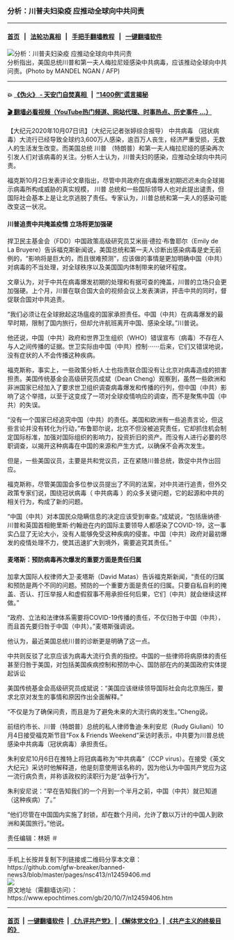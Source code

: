 ### 分析：川普夫妇染疫 应推动全球向中共问责
------------------------

#### [首页](https://github.com/gfw-breaker/banned-news3/blob/master/README.md) &nbsp;&nbsp;|&nbsp;&nbsp; [法轮功真相](https://github.com/begood0513/basic/blob/master/README.md)  &nbsp;&nbsp;|&nbsp;&nbsp; [手把手翻墙教程](https://github.com/gfw-breaker/guides/wiki)  &nbsp;&nbsp;|&nbsp;&nbsp; [一键翻墙软件](https://github.com/gfw-breaker/nogfw/blob/master/README.md)  



<div><img alt="分析：川普夫妇染疫 应推动全球向中共问责" class="attachment-djy_600_400 size-djy_600_400 wp-post-image" src="https://i.epochtimes.com/assets/uploads/2020/10/000_8R992F-600x400-1.jpg"/>
<div class="caption">
 分析指出，美国总统川普和第一夫人梅拉尼娅感染中共病毒，应该推动全球向中共问责。(Photo by MANDEL NGAN / AFP)
</div></div><hr/>

#### 💥 [《伪火》 - 天安门自焚真相 ](http://158.247.195.190:10000/videos/blog/weihuo.html)&nbsp; |&nbsp; [“1400例”谎言揭秘  ](http://158.247.195.190:10000/videos/blog/jiexi1400.html)

#### [ 🎬  翻墙必看视频（YouTube热门频道、网站代理、时事热点、历史事件 ...）](https://github.com/gfw-breaker/links/blob/master/banned.md)

<div><p>
 【大纪元2020年10月07日讯】（大纪元记者张婷综合报导）
 <ok href="https://www.epochtimes.com/gb/tag/%E4%B8%AD%E5%85%B1%E7%97%85%E6%AF%92.html">
  中共病毒
 </ok>
 （冠状病毒）大流行已经导致全球约3,600万人感染，逾百万人丧生，经济严重受损，无数人的生活发生改变。而美国总统
 <ok href="https://www.epochtimes.com/gb/tag/%E5%B7%9D%E6%99%AE.html">
  川普
 </ok>
 （特朗普）和第一夫人梅拉尼娅的感染再次引发人们对该病毒的关注。分析人士认为，川普夫妇的感染，应推动全球向中共问责。
</p>
<p>
 福克斯10月2日发表评论文章指出，尽管中共政府在病毒爆发初期迟迟未向全球揭示病毒所构成威胁的真实规模，
 <ok href="https://www.epochtimes.com/gb/tag/%E5%B7%9D%E6%99%AE.html">
  川普
 </ok>
 总统和一些国际领导人也对此提出谴责，但国际社会基本上是让北京逃脱了责任。专家认为，川普总统和第一夫人的感染可能改变这一状况。
</p>
<h4>
 川普追责中共掩盖疫情 立场将更加强硬
</h4>
<p>
 捍卫民主基金会（FDD）中国政策高级研究员艾米丽·德拉·布鲁耶尔（Emily de La Bruyere）告诉福克斯新闻说，美国总统和第一夫人诊断出感染病毒是史无前例的，“影响将是巨大的，而且很难预测”，应该做的事情是更加明确中国（中共）对病毒的不当处理，对全球秩序以及美国国内体制带来的破坏程度。
</p>
<p>
 文章认为，对于中共在病毒爆发初期的处理和有据可查的掩盖，川普的立场只会更加强硬。上个月，川普在联合国大会的视频会议上发表演讲，抨击中共的同时，督促联合国对中共追责。
</p>
<p>
 “我们必须让在全球掀起这场瘟疫的国家承担责任。中国（中共）在病毒爆发的最早时期，限制了国内旅行，但却允许航班离开中国、感染全球。”川普说。
</p>
<p>
 他还说，中国（中共）政府和世界卫生组织（WHO）错误宣布（病毒）不存在人与人之间传播的证据。世卫实际由中国（中共）控制⋯⋯后来，它们又错误地说，没有症状的人不会传播这种疾病。
</p>
<p>
 福克斯称，事实上，一些政策分析人士也指责联合国没有让北京对病毒造成的损害担责。美国传统基金会高级研究员成斌（Dean Cheng）观察到，虽然一些欧洲和非洲国家已经加入了要求世卫组织调查病毒爆发和传播的行列，但中国（中共）影响了这个举措，以至于这变成了一项对全球疫情响应的调查，而不是聚焦中国（中共）的失误。
</p>
<p>
 “没有一个国家已经追究中国（中共）的责任。美国和欧洲有一些追责言论，但这些言论并没有转化为行动，”布鲁耶尔说，北京不但没被追究责任，它却抓住机会制定国际标准，加强对国际组织的影响力，投资折旧的资产。而没有人进行必要的尽职调查，以揭开这种病毒在中国的来源和产生方式，以确保不会再次发生。
</p>
<p>
 但是，一些美国议员，主要是共和党议员，正在紧随川普总统，敦促中共作出回应。
</p>
<p>
 福克斯称，尽管美国国会多位参议员提出了不同的法案，对中共进行追责，但外交政策专家们说，围绕冠状病毒（
 <ok href="https://www.epochtimes.com/gb/tag/%E4%B8%AD%E5%85%B1%E7%97%85%E6%AF%92.html">
  中共病毒
 </ok>
 ）的众多关键问题，它的起源和中共的相关行为，构成了新的问题。
</p>
<p>
 “中国（中共）对本国民众隐瞒信息的决定应该受到审查。”成斌说，“包括唐纳德·川普和英国首相鲍里斯·约翰逊在内的国际主要领导人都感染了COVID-19，这一事实凸显了无论大小，没有人能够免受这种疾病的侵害。中国（中共）政府对最初爆发的疫情处理不力，使其迅速扩大到境外，需要追究其责任。”
</p>
<h4>
 麦塔斯：预防病毒再次爆发的重要方面是责任归属
</h4>
<p>
 加拿大国际人权律师大卫·麦塔斯（David Matas）告诉福克斯新闻，“责任的归属和预防是两个不同的问题。预防的一个重要方面是责任的归属。只要自私自利的掩盖、否认、打压举报人和虚假叙事不用承担任何后果，它们（中共）就会继续这样做。”
</p>
<p>
 “政府、立法和法律体系需要将COVID-19传播的责任，不仅归咎于中国（中共），而且首先要归咎于中国（中共）。”麦塔斯强调说。
</p>
<p>
 他认为，最近美国总统川普的诊断更是明确了这一点。
</p>
<p>
 中共则反驳了北京应该为病毒大流行负责的指控。中国的一些律师将病原体的责任甚至归咎于美国，对包括美国疾病控制和预防中心、国防部在内的美国政府实体提起诉讼
</p>
<p>
 美国传统基金会高级研究员成斌说：“美国应该继续领导国际社会向北京施压，要求北京对发生的事情和原因作出全面解释。”
</p>
<p>
 “不仅是为了确保问责，而且是为了避免未来的大流行病的发生。”Cheng说。
</p>
<p>
 前纽约市长、川普（特朗普）总统的私人律师鲁迪‧朱利安尼（Rudy Giuliani）10月4日接受福克斯节目“Fox &amp; Friends Weekend”采访时表示，中共要为川普总统感染中共病毒（冠状病毒）承担责任。
</p>
<p>
 朱利安尼10月6日在推特上将冠病毒称为“中共病毒”（CCP virus）。在接受《英文大纪元》采访时他解释道，他是刻意使用该名称的，因为他认为中国共产党应为这一流行病负责，并称该政权的渎职行为是“战争行为”。
</p>
<p>
 朱利安尼说：“早在告知我们的一个月到一个半月之前，中国（中共）就已知道（这种疾病）了。”
</p>
<p>
 “他们尽管在中国国内实施了封锁，却在数个月间，允许了数以万计的中国人到欧洲和美国旅行。”他说。
</p>
<p>
 责任编辑：林妍 ＃
</p>
</div>
<hr/>
手机上长按并复制下列链接或二维码分享本文章：<br/>
https://github.com/gfw-breaker/banned-news3/blob/master/pages/nsc413/n12459406.md <br/>
<a href='https://github.com/gfw-breaker/banned-news3/blob/master/pages/nsc413/n12459406.md'><img src='https://github.com/gfw-breaker/banned-news3/blob/master/pages/nsc413/n12459406.md.png'/></a> <br/>
原文地址（需翻墙访问）：https://www.epochtimes.com/gb/20/10/7/n12459406.htm


------------------------
#### [首页](https://github.com/gfw-breaker/banned-news3/blob/master/README.md) &nbsp;|&nbsp; [一键翻墙软件](https://github.com/gfw-breaker/nogfw/blob/master/README.md) &nbsp;| [《九评共产党》](https://github.com/gfw-breaker/9ping.md/blob/master/README.md#九评之一评共产党是什么) | [《解体党文化》](https://github.com/gfw-breaker/jtdwh.md/blob/master/README.md) | [《共产主义的终极目的》](https://github.com/gfw-breaker/gczydzjmd.md/blob/master/README.md)


<img src='http://gfw-breaker.win/banned-news3/pages/nsc413/n12459406.md' width='0px' height='0px'/>